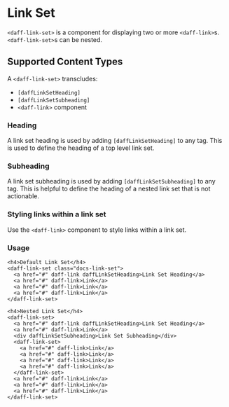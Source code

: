 # Link Set
`<daff-link-set>` is a component for displaying two or more `<daff-link>`s. `<daff-link-set>`s can be nested.

## Supported Content Types
A `<daff-link-set>` transcludes:
* `[daffLinkSetHeading]`
* `[daffLinkSetSubheading]`
* `<daff-link>` component

### Heading
A link set heading is used by adding `[daffLinkSetHeading]` to any tag. This is used to define the heading of a top level link set.

### Subheading
A link set subheading is used by adding `[daffLinkSetSubheading]` to any tag. This is helpful to define the heading of a nested link set that is not actionable.

### Styling links within a link set
Use the `<daff-link>` component to style links within a link set.

### Usage
```
<h4>Default Link Set</h4>
<daff-link-set class="docs-link-set">
  <a href="#" daff-link daffLinkSetHeading>Link Set Heading</a>
  <a href="#" daff-link>Link</a>
  <a href="#" daff-link>Link</a>
  <a href="#" daff-link>Link</a>
</daff-link-set>

<h4>Nested Link Set</h4>
<daff-link-set>
  <a href="#" daff-link daffLinkSetHeading>Link Set Heading</a>
  <a href="#" daff-link>Link</a>
  <div daffLinkSetSubheading>Link Set Subheading</div>
  <daff-link-set>
    <a href="#" daff-link>Link</a>
    <a href="#" daff-link>Link</a>
    <a href="#" daff-link>Link</a>
    <a href="#" daff-link>Link</a>
  </daff-link-set>
  <a href="#" daff-link>Link</a>
  <a href="#" daff-link>Link</a>
  <a href="#" daff-link>Link</a>
</daff-link-set>
```
